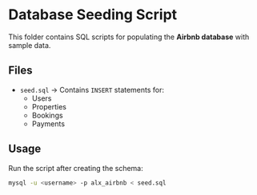 # Database Seeding Script

This folder contains SQL scripts for populating the **Airbnb database** with sample data.

## Files
- `seed.sql` → Contains `INSERT` statements for:
  - Users
  - Properties
  - Bookings
  - Payments

## Usage
Run the script after creating the schema:
```bash
mysql -u <username> -p alx_airbnb < seed.sql
